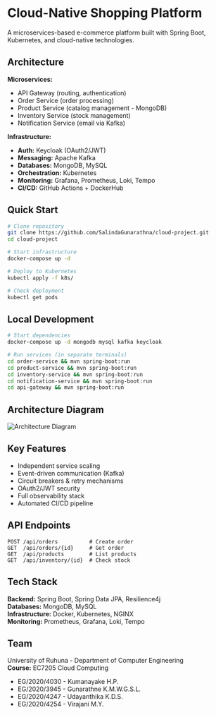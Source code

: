 # Cloud-Native Shopping Platform

A microservices-based e-commerce platform built with Spring Boot, Kubernetes, and cloud-native technologies.

## Architecture

**Microservices:**
- API Gateway (routing, authentication)
- Order Service (order processing)  
- Product Service (catalog management - MongoDB)
- Inventory Service (stock management)
- Notification Service (email via Kafka)

**Infrastructure:**
- **Auth:** Keycloak (OAuth2/JWT)
- **Messaging:** Apache Kafka
- **Databases:** MongoDB, MySQL
- **Orchestration:** Kubernetes
- **Monitoring:** Grafana, Prometheus, Loki, Tempo
- **CI/CD:** GitHub Actions + DockerHub

## Quick Start

```bash
# Clone repository
git clone https://github.com/SalindaGunarathna/cloud-project.git
cd cloud-project

# Start infrastructure
docker-compose up -d

# Deploy to Kubernetes
kubectl apply -f k8s/

# Check deployment
kubectl get pods
```

## Local Development

```bash
# Start dependencies
docker-compose up -d mongodb mysql kafka keycloak

# Run services (in separate terminals)
cd order-service && mvn spring-boot:run
cd product-service && mvn spring-boot:run
cd inventory-service && mvn spring-boot:run
cd notification-service && mvn spring-boot:run
cd api-gateway && mvn spring-boot:run
```

## Architecture Diagram

![Architecture Diagram](docs/architecture.png)


## Key Features

- Independent service scaling
- Event-driven communication (Kafka)
- Circuit breakers & retry mechanisms  
- OAuth2/JWT security
- Full observability stack
- Automated CI/CD pipeline

## API Endpoints

```
POST /api/orders          # Create order
GET  /api/orders/{id}     # Get order
GET  /api/products        # List products
GET  /api/inventory/{id}  # Check stock
```

## Tech Stack

**Backend:** Spring Boot, Spring Data JPA, Resilience4j  
**Databases:** MongoDB, MySQL  
**Infrastructure:** Docker, Kubernetes, NGINX  
**Monitoring:** Prometheus, Grafana, Loki, Tempo

## Team

University of Ruhuna - Department of Computer Engineering  
**Course:** EC7205 Cloud Computing

- EG/2020/4030 - Kumanayake H.P.
- EG/2020/3945 - Gunarathne K.M.W.G.S.L.
- EG/2020/4247 - Udayanthika K.D.S.
- EG/2020/4254 - Virajani M.Y.
